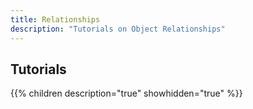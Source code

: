 ```yaml
---
title: Relationships
description: "Tutorials on Object Relationships"
---
```

## Tutorials

{{% children description="true" showhidden="true" %}}
